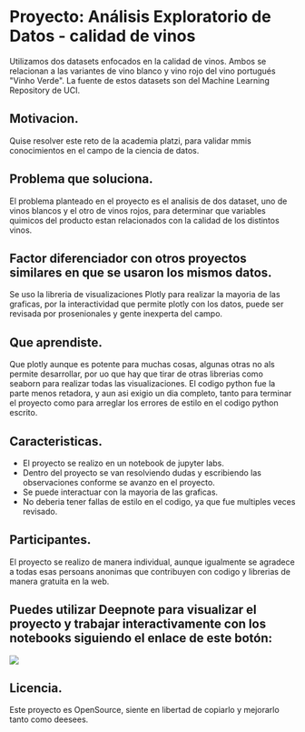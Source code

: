 # Proyecto: Análisis Exploratorio de Datos - calidad de vinos

Utilizamos dos datasets enfocados en la calidad de vinos. Ambos se relacionan a las variantes de vino 
blanco y vino rojo del vino portugués "Vinho Verde".
La fuente de estos datasets son del Machine Learning Repository de UCI.


## Motivacion.
Quise resolver este reto de la academia platzi, para validar mmis conocimientos en el campo de la 
ciencia de datos.


## Problema que soluciona.
El problema planteado en el proyecto es el analisis de dos dataset, uno de vinos blancos y el otro
de vinos rojos, para determinar que variables quimicos del producto estan relacionados con la
calidad de los distintos vinos.


## Factor diferenciador con otros proyectos similares en que se usaron los mismos datos.
Se uso la libreria de visualizaciones Plotly para realizar la mayoria de las graficas, por la 
interactividad que permite plotly con los datos, puede ser revisada por prosenionales y gente inexperta 
del campo.


## Que aprendiste.
Que plotly aunque es potente para muchas cosas, algunas otras no als permite desarrollar, por uo que
hay que tirar de otras librerias como seaborn para realizar todas las visualizaciones. El codigo 
python fue la parte menos retadora, y aun asi exigio un dia completo, tanto para terminar el proyecto
como para arreglar los errores de estilo en el codigo python escrito.


## Caracteristicas.
* El proyecto se realizo en un notebook de jupyter labs.
* Dentro del proyecto se van resolviendo dudas y escribiendo las observaciones conforme se avanzo
en el proyecto.
* Se puede interactuar con la mayoria de las graficas.
* No deberia tener fallas de estilo en el codigo, ya que fue multiples veces revisado.


## Participantes.
El proyecto se realizo de manera individual, aunque igualmente se agradece a todas esas persoans 
anonimas que contribuyen con codigo y librerias de manera gratuita en la web.


## Puedes utilizar Deepnote para visualizar el proyecto y trabajar interactivamente con los notebooks siguiendo el enlace de este botón:

[<img src="https://deepnote.com/buttons/try-in-a-jupyter-notebook.svg">](https://deepnote.com/@aazg/Proyecto-Analisis-Exploratorio-de-Datos-calidad-de-vinos-538a5c52-b411-473f-a403-a1e641af9912)


## Licencia.
Este proyecto es OpenSource, siente en libertad de copiarlo y mejorarlo tanto como deesees.